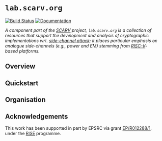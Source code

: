 # `lab.scarv.org`

<!--- -------------------------------------------------------------------- --->

[![Build Status](https://travis-ci.com/scarv/lab.scarv.org.svg)](https://travis-ci.com/scarv/lab.scarv.org)
[![Documentation](https://codedocs.xyz/scarv/lab.scarv.org.svg)](https://codedocs.xyz/scarv/lab.scarv.org)

<!--- -------------------------------------------------------------------- --->

*A component part of the
[SCARV](https://github.com/scarv)
project,
`lab.scarv.org` is a collection of resources that support the
development and analysis of cryptographic implementations wrt.
[side-channel attack](https://en.wikipedia.org/wiki/Side-channel_attack):
it places particular emphasis on analogue side-channels (e.g.,
power and EM) stemming from
[RISC-V](https://riscv.org)-based
platforms.*

<!--- -------------------------------------------------------------------- --->

## Overview

<!--- -------------------------------------------------------------------- --->

## Quickstart

<!--- -------------------------------------------------------------------- --->

## Organisation

<!--- -------------------------------------------------------------------- --->

## Acknowledgements

This work has been supported in part by EPSRC via grant 
[EP/R012288/1](https://gow.epsrc.ukri.org/NGBOViewGrant.aspx?GrantRef=EP/R012288/1),
under the [RISE](http://www.ukrise.org) programme.

<!--- -------------------------------------------------------------------- --->
